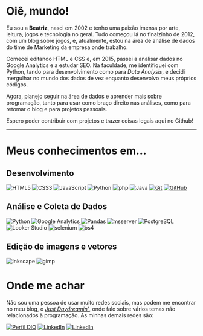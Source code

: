 # Oiê, mundo!

Eu sou a **Beatriz**, nasci em 2002 e tenho uma paixão imensa por arte, leitura, jogos e tecnologia no geral. Tudo começou lá no finalzinho de 2012, com um blog sobre jogos, e, atualmente, estou na área de análise de dados do time de Marketing da empresa onde trabalho.

Comecei editando HTML e CSS e, em 2015, passei a analisar dados no Google Analytics e a estudar SEO. Na faculdade, me identifiquei com Python, tando para desenvolvimento como para *Data Analysis*, e decidi mergulhar no mundo dos dados de vez enquanto desenvolvo meus próprios códigos.

Agora, planejo seguir na área de dados e aprender mais sobre programação, tanto para usar como braço direito nas análises, como para retomar o blog e para projetos pessoais.

Espero poder contribuir com projetos e trazer coisas legais aqui no Github!

---

# Meus conhecimentos em...

## Desenvolvimento

![HTML5](https://img.shields.io/badge/HTML-000?style=for-the-badge&logo=html5&logoColor=30A3DC)
![CSS3](https://img.shields.io/badge/CSS3-000?style=for-the-badge&logo=css3&logoColor=E94D5F)
![JavaScript](https://img.shields.io/badge/JavaScript-000?style=for-the-badge&logo=javascript&logoColor=30A3DC)
![Python](https://img.shields.io/badge/Python-000?style=for-the-badge&logo=python)
![php](https://img.shields.io/badge/PHP-000?style=for-the-badge&logo=php)
![Java](https://img.shields.io/badge/Java-000?style=for-the-badge&logo=java)
[![Git](https://img.shields.io/badge/Git-000?style=for-the-badge&logo=git&logoColor=E94D5F)](https://git-scm.com/doc) 
[![GitHub](https://img.shields.io/badge/GitHub-000?style=for-the-badge&logo=github&logoColor=30A3DC)](https://docs.github.com/)

## Análise e Coleta de Dados
![Python](https://img.shields.io/badge/Python-000?style=for-the-badge&logo=python)
![Google Analytics](https://img.shields.io/badge/Google%20Analytics-000?style=for-the-badge&logo=googleanalytics)
![Pandas](https://img.shields.io/badge/Pandas-000?style=for-the-badge&logo=pandas)
![msserver](https://img.shields.io/badge/MS%20SQL%20Server-000?style=for-the-badge)
![PostgreSQL](https://img.shields.io/badge/PostgreSQL-000?style=for-the-badge&logo=postgresql)
![Looker Studio](https://img.shields.io/badge/Looker%20Studio-000?style=for-the-badge&logo=looker)
![selenium](https://img.shields.io/badge/Selenium-000?style=for-the-badge&logo=selenium)
![bs4](https://img.shields.io/badge/Beautiful%20Soup-000?style=for-the-badge)

## Edição de imagens e vetores
![Inkscape](https://img.shields.io/badge/Inkscape-000?style=for-the-badge&logo=inkscape)
![gimp](https://img.shields.io/badge/GIMP-000?style=for-the-badge&logo=gimp)


# Onde me achar

Não sou uma pessoa de usar muito redes sociais, mas podem me encontrar no meu blog, o [*Just Daydreamin'*](https://just-daydreamin.blogspot.com/?utm_medium=social&utm_source=github_mpf), onde falo sobre vários temas não relacionados à programação. As minhas demais redes são:

[![Perfil DIO](https://img.shields.io/badge/-Meu%20Perfil%20na%20DIO-30A3DC?style=for-the-badge)](https://www.dio.me/users/beapnhr102)
[![LinkedIn](https://img.shields.io/badge/-LinkedIn-000?style=for-the-badge&logo=linkedin&logoColor=30A3DC)](https://www.linkedin.com/in/beatriz-pinheiro-828677233)
[![LinkedIn](https://img.shields.io/badge/-Instagram-000?style=for-the-badge&logo=instagram)](https://www.instagram.com/beazdreams/)
